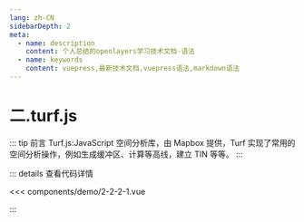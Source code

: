 ```yaml
---
lang: zh-CN
sidebarDepth: 2
meta:
  - name: description
    content: 个人总结的openlayers学习技术文档-语法
  - name: keywords
    content: vuepress,最新技术文档,vuepress语法,markdown语法
---
```


# 二.turf.js

::: tip 前言
Turf.js:JavaScript 空间分析库，由 Mapbox 提供，Turf 实现了常用的空间分析操作，例如生成缓冲区、计算等高线，建立 TIN 等等。
:::

  <Container url="/resume/?type=openlayers&name=2-2-2-1.vue" />

::: details 查看代码详情

<<< components/demo/2-2-2-1.vue

:::
